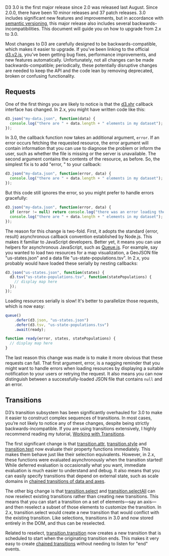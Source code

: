 D3 3.0 is the first major release since 2.0 was released last August. Since 2.0.0, there have been 10 minor releases and 37 patch releases. 3.0 includes significant new features and improvements, but in accordance with [semantic versioning](http://semver.org/), this major release also includes several backwards-incompatibilities. This document will guide you on how to upgrade from 2.x to 3.0.

Most changes to D3 are carefully designed to be backwards-compatible, which makes it easier to upgrade. If you’ve been linking to the official [d3.v2.js](http://d3js.org/d3.v2.js), you’ve been getting bug fixes, performance improvements, and new features automatically. Unfortunately, not all changes can be made backwards-compatible; periodically, these potentially disruptive changes are needed to keep the API and the code lean by removing deprecated, broken or confusing functionality.

## Requests

One of the first things you are likely to notice is that the [d3.xhr](Requests) callback interface has changed. In 2.x, you might have written code like this:

```js
d3.json("my-data.json", function(data) {
  console.log("there are " + data.length + " elements in my dataset");
});
```

In 3.0, the callback function now takes an additional argument, `error`. If an error occurs fetching the requested resource, the error argument will contain information that you can use to diagnose the problem or inform the user, such as whether the file is missing or the server is unavailable. The second argument contains the contents of the resource, as before. So, the simplest fix is to add "error, " to your callback:

```js
d3.json("my-data.json", function(error, data) {
  console.log("there are " + data.length + " elements in my dataset");
});
```

But this code still ignores the error, so you might prefer to handle errors gracefully:

```js
d3.json("my-data.json", function(error, data) {
  if (error != null) return console.log("there was an error loading the data: " + error);
  console.log("there are " + data.length + " elements in my dataset");
});
```

The reason for this change is two-fold. First, it adopts the standard {error, result} asynchronous callback convention established by Node.js. This makes it familiar to JavaScript developers. Better yet, it means you can use helpers for asynchronous JavaScript, such as [Queue.js](https://github.com/mbostock/queue). For example, say you wanted to load two resources for a map visualization, a GeoJSON file "us-states.json" and a data file "us-state-populations.tsv". In 2.x, you probably would have loaded these serially by nesting callbacks:

```js
d3.json("us-states.json", function(states) {
  d3.tsv("us-state-populations.tsv", function(statePopulations) {
    // display map here
  });
});
```

Loading resources serially is slow! It's better to parallelize those requests, which is now easy:

```js
queue()
    .defer(d3.json, "us-states.json")
    .defer(d3.tsv, "us-state-populations.tsv")
    .await(ready);

function ready(error, states, statePopulations) {
  // display map here
}
```

The last reason this change was made is to make it more obvious that these requests can fall. That first argument, error, is a nagging reminder that you might want to handle errors when loading resources by displaying a suitable notification to your users or retrying the request. It also means you can now distinguish between a successfully-loaded JSON file that contains `null` and an error.

## Transitions

D3’s transition subsystem has been significantly overhauled for 3.0 to make it easier to construct complex sequences of transitions. In most cases, you’re not likely to notice any of these changes, despite being strictly backwards-incompatible. If you are using transitions extensively, I highly recommend reading my tutorial, [Working with Transitions](http://bost.ocks.org/mike/transition/).

The first significant change is that [transition.attr](Transitions#wiki-attr), [transition.style](Transitions#wiki-style) and [transition.text](Transitions#wiki-text) now evaluate their property functions immediately. This makes them behave just like their selection equivalents. However, in 2.x, these functions were evaluated asynchronously when the transition started! While deferred evaluation is occasionally what you want, immediate evaluation is much easier to understand and debug. It also means that you can easily specify transitions that depend on external state, such as scale domains in [chained transitions of data and axes](http://bl.ocks.org/3903818).

The other big change is that [transition.select](Transitions#wiki-select) and [transition.selectAll](Transitions#wiki-selectAll) can now reselect existing transitions rather than creating new transitions. This means that you can start a transition on a set of elements—say an axis—and then reselect a subset of those elements to customize the transition. In 2.x, transition.select would create a new transition that would conflict with the existing transition. Like selections, transitions in 3.0 and now stored entirely in the DOM, and thus can be reselected.

Related to reselect, [transition.transition](Transitions#wiki-transition) now creates a new transition that is scheduled to start when the originating transition ends. This makes it very easy to create [chained transitions](http://bl.ocks.org/3943967) without needing to listen for "end" events.